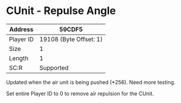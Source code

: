 
#  CUnit - Repulse Angle
Address   | 59CDF5
----------|-------------
Player ID | 19108 (Byte Offset: 1)
Size 	  | 1
Length 	  | 1
SC:R      | Supported

Updated when the air unit is being pushed (*256). Need more testing.

Set entire Player ID to 0 to remove air repulsion for the CUnit.
